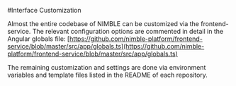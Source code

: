 #Interface Customization

Almost the entire codebase of NIMBLE can be customized via the frontend-service.
The relevant configuration options are commented in detail in the Angular globals file: [https://github.com/nimble-platform/frontend-service/blob/master/src/app/globals.ts](https://github.com/nimble-platform/frontend-service/blob/master/src/app/globals.ts)

The remaining customization and settings are done via environment variables and template files listed in the README of each repository.